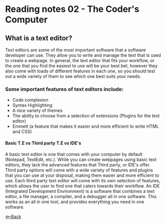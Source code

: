 # Reading notes 02 - The Coder's Computer

## What is a text editor?
Text editors are some of the most important software that a software developer can use. They allow you to write and manage the text that is used to create a webpage. In general, the text editor that fits your workflow, or the one that you find the easiest to use will be your best bet, however they also come with loads of different features in each one, so you should test out a wide variety of them to see which one best suits your needs.

### Some important features of text editors include:
- Code complexion
- Syntax Highlighting
- A nice variety of themes
- The ability to choose from a selection of extensions (Plugins for the text editor)
- Emmett (a feature that makes it easier and more efficient to write HTML and CSS)

#### Basic T.E vs Third party T.E vs IDE's
A basic text editor is one that comes with your computer by default (Notepad, TextEdit, etc.). While you can create webpages using basic text editors, they lack the advanced features that Third party, or IDE's offer. Third party options will come with a wide variety of features and plugins that you can use at your disposal, making them easier and more efficient to use. Each third party text editor will come with its own selection of features, which allows the user to find one that caters towards their workflow. An IDE (Integrated Development Environment) is a software that combines a text editor, a file manager, a compiler, and a debugger all in one software. This works as an all in one tool, and provides everything you need in one software. 









[<==Back](README.md)
